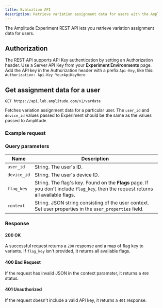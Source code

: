 ```yaml
---
title: Evaluation API
description: Retrieve variation assignment data for users with the Amplitude Experiment REST API.
---
```


The Amplitude Experiment REST API lets you retrieve variation assignment data for users.

## Authorization

The REST API supports API Key authentication by setting an Authorization header. Use a Server API Key from your **Experiment Environments** page. Add the API key in the Authorization header with a prefix `Api-Key`, like this: `Authorization: Api-Key YourApiKeyHere`

## Get assignment data for a user

`GET https://api.lab.amplitude.com/v1/vardata`

Fetches variation assignment data for a particular user. The `user_id` and `device_id` values passed to Experiment should be the same as the values passed to Amplitude.

### Example request

<!-- Brian: Can we please get an example request here? It would be best for it to look like a real request a customer might make and includes all parameters.  -->

### Query parameters

|<div class="big-column">Name</div>|Description|
|---|----|
|`user_id`| String. The user's ID.|
|`device_id`| String. The user's device ID.|
|`flag_key`| String. The flag's key. Found on the **Flags** page. If you don't include `flag_key`, then the request returns all available flags. |
|`context`| String. JSON string consisting of the user context. Set user properties in the `user_properties` field.|

### Response

#### 200 OK

A successful request returns a `200` response and a map of flag key to variants. If `flag_key` isn't provided, it returns all available flags.

<!-- Brian: we need an example response body-->

#### 400 Bad Request

If the request has invalid JSON in the context parameter, it returns a `400` status.

#### 401 Unauthorized

If the request doesn't include a valid API key, it returns a `401` response.